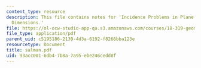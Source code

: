 ```yaml
---
content_type: resource
description: This file contains notes for 'Incidence Problems in Plane and Higher
  Dimensions.'
file: https://ol-ocw-studio-app-qa.s3.amazonaws.com/courses/18-319-geometric-combinatorics-fall-2005/93acc0016db47b8a7a95ebe246cedd8f_salman.pdf
file_type: application/pdf
parent_uid: c5195186-2139-4d3a-6192-f8266bba123e
resourcetype: Document
title: salman.pdf
uid: 93acc001-6db4-7b8a-7a95-ebe246cedd8f
---
```


